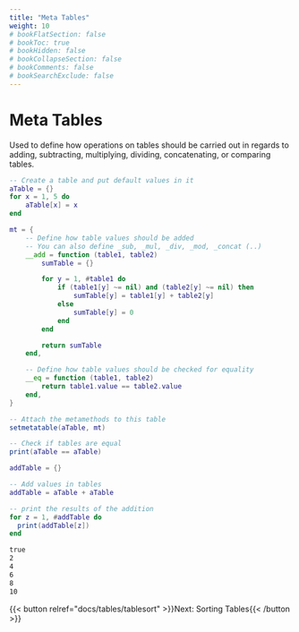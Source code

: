 ```yaml
---
title: "Meta Tables"
weight: 10
# bookFlatSection: false
# bookToc: true
# bookHidden: false
# bookCollapseSection: false
# bookComments: false
# bookSearchExclude: false
---
```


# Meta Tables

Used to define how operations on tables should be carried out in regards to
adding, subtracting, multiplying, dividing, concatenating, or comparing tables.

```lua
-- Create a table and put default values in it
aTable = {}
for x = 1, 5 do
    aTable[x] = x
end

mt = {
    -- Define how table values should be added
    -- You can also define _sub, _mul, _div, _mod, _concat (..)
    __add = function (table1, table2)
        sumTable = {}

        for y = 1, #table1 do
            if (table1[y] ~= nil) and (table2[y] ~= nil) then
                sumTable[y] = table1[y] + table2[y]
            else
                sumTable[y] = 0
            end
        end

        return sumTable
    end,

    -- Define how table values should be checked for equality
    __eq = function (table1, table2)
        return table1.value == table2.value
    end,
}

-- Attach the metamethods to this table
setmetatable(aTable, mt)

-- Check if tables are equal
print(aTable == aTable)

addTable = {}

-- Add values in tables
addTable = aTable + aTable

-- print the results of the addition
for z = 1, #addTable do
  print(addTable[z])
end
```

```txt {.output}
true
2
4
6
8
10
```

{{< button relref="docs/tables/tablesort"  >}}Next: Sorting Tables{{< /button >}}
